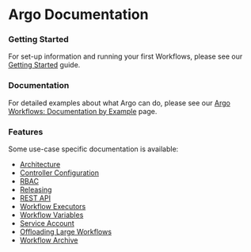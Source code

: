 # Argo Documentation

### Getting Started

For set-up information and running your first Workflows, please see our [Getting Started](getting-started.md) guide.

### Documentation

For detailed examples about what Argo can do, please see our [Argo Workflows: Documentation by Example](../examples/README.md) page.

### Features
Some use-case specific documentation is available:
* [Architecture](architecture.md)
* [Controller Configuration](workflow-controller-configmap.yaml)
* [RBAC](workflow-rbac.md)
* [Releasing](releasing.md)
* [REST API](rest-api.md)
* [Workflow Executors](workflow-executors.md)
* [Workflow Variables](variables.md)
* [Service Account](service-accounts.md)
* [Offloading Large Workflows](offloading-large-workflows.md)
* [Workflow Archive](workflow-archive.md)
